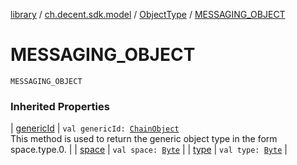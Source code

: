 [library](../../index.md) / [ch.decent.sdk.model](../index.md) / [ObjectType](index.md) / [MESSAGING_OBJECT](./-m-e-s-s-a-g-i-n-g_-o-b-j-e-c-t.md)

# MESSAGING_OBJECT

`MESSAGING_OBJECT`

### Inherited Properties

| [genericId](generic-id.md) | `val genericId: `[`ChainObject`](../-chain-object/index.md)<br>This method is used to return the generic object type in the form space.type.0. |
| [space](space.md) | `val space: `[`Byte`](https://kotlinlang.org/api/latest/jvm/stdlib/kotlin/-byte/index.html) |
| [type](type.md) | `val type: `[`Byte`](https://kotlinlang.org/api/latest/jvm/stdlib/kotlin/-byte/index.html) |

